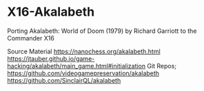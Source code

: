 # X16-Akalabeth
Porting Akalabeth: World of Doom (1979) by Richard Garriott to the Commander X16

Source Material
https://nanochess.org/akalabeth.html
https://jtauber.github.io/game-hacking/akalabeth/main_game.html#initialization
Git Repos;
https://github.com/videogamepreservation/akalabeth
https://github.com/SinclairQL/akalabeth


